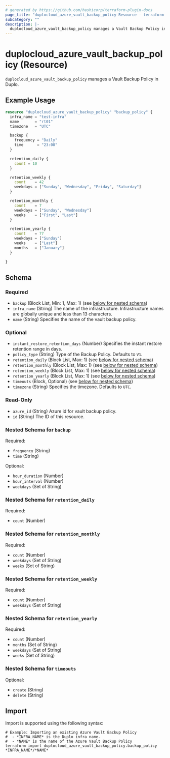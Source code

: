 ```yaml
---
# generated by https://github.com/hashicorp/terraform-plugin-docs
page_title: "duplocloud_azure_vault_backup_policy Resource - terraform-provider-duplocloud"
subcategory: ""
description: |-
  duplocloud_azure_vault_backup_policy manages a Vault Backup Policy in Duplo.
---
```


# duplocloud_azure_vault_backup_policy (Resource)

`duplocloud_azure_vault_backup_policy` manages a Vault Backup Policy in Duplo.

## Example Usage

```terraform
resource "duplocloud_azure_vault_backup_policy" "backup_policy" {
  infra_name = "test-infra"
  name       = "rt01"
  timezone   = "UTC"

  backup {
    frequency = "Daily"
    time      = "23:00"
  }

  retention_daily {
    count = 10
  }

  retention_weekly {
    count    = 42
    weekdays = ["Sunday", "Wednesday", "Friday", "Saturday"]
  }

  retention_monthly {
    count    = 7
    weekdays = ["Sunday", "Wednesday"]
    weeks    = ["First", "Last"]
  }

  retention_yearly {
    count    = 77
    weekdays = ["Sunday"]
    weeks    = ["Last"]
    months   = ["January"]
  }

}
```

<!-- schema generated by tfplugindocs -->
## Schema

### Required

- `backup` (Block List, Min: 1, Max: 1) (see [below for nested schema](#nestedblock--backup))
- `infra_name` (String) The name of the infrastructure.  Infrastructure names are globally unique and less than 13 characters.
- `name` (String) Specifies the name of the vault backup policy.

### Optional

- `instant_restore_retention_days` (Number) Specifies the instant restore retention range in days.
- `policy_type` (String) Type of the Backup Policy. Defaults to `V1`.
- `retention_daily` (Block List, Max: 1) (see [below for nested schema](#nestedblock--retention_daily))
- `retention_monthly` (Block List, Max: 1) (see [below for nested schema](#nestedblock--retention_monthly))
- `retention_weekly` (Block List, Max: 1) (see [below for nested schema](#nestedblock--retention_weekly))
- `retention_yearly` (Block List, Max: 1) (see [below for nested schema](#nestedblock--retention_yearly))
- `timeouts` (Block, Optional) (see [below for nested schema](#nestedblock--timeouts))
- `timezone` (String) Specifies the timezone. Defaults to `UTC`.

### Read-Only

- `azure_id` (String) Azure id for vault backup policy.
- `id` (String) The ID of this resource.

<a id="nestedblock--backup"></a>
### Nested Schema for `backup`

Required:

- `frequency` (String)
- `time` (String)

Optional:

- `hour_duration` (Number)
- `hour_interval` (Number)
- `weekdays` (Set of String)


<a id="nestedblock--retention_daily"></a>
### Nested Schema for `retention_daily`

Required:

- `count` (Number)


<a id="nestedblock--retention_monthly"></a>
### Nested Schema for `retention_monthly`

Required:

- `count` (Number)
- `weekdays` (Set of String)
- `weeks` (Set of String)


<a id="nestedblock--retention_weekly"></a>
### Nested Schema for `retention_weekly`

Required:

- `count` (Number)
- `weekdays` (Set of String)


<a id="nestedblock--retention_yearly"></a>
### Nested Schema for `retention_yearly`

Required:

- `count` (Number)
- `months` (Set of String)
- `weekdays` (Set of String)
- `weeks` (Set of String)


<a id="nestedblock--timeouts"></a>
### Nested Schema for `timeouts`

Optional:

- `create` (String)
- `delete` (String)

## Import

Import is supported using the following syntax:

```shell
# Example: Importing an existing Azure Vault Backup Policy
#  - *INFRA_NAME* is the Duplo infra name.
#  - *NAME* is the name of the Azure Vault Backup Policy
terraform import duplocloud_azure_vault_backup_policy.backup_policy *INFRA_NAME*/*NAME*
```
